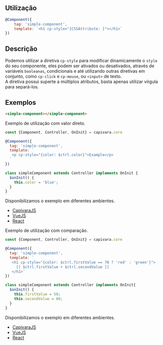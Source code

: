 ## Utilização
```js
@Component({
    tag: 'simple-component',
    template: `<h1 cp-style="{CSSAttribute: }"></h1>`
})
```
## Descrição

Podemos utilizar a diretiva `cp-style` para modificar dinamicamente o `style` do seu componente, eles podem ser ativados ou desativados, através de variáveis `booleanas`, condicionais e até utilizando outras diretivas em conjunto, como `cp-click` e `cp-mouse`, ou `<input>` de texto.<br>
A diretiva possui superte a múltiplos atributos, basta apenas utilizar vírgula para separá-los.

## Exemplos

```HTML
<simple-component></simple-component>
```

Exemplo de utilização com valor direto.

```js
const {Component, Controller, OnInit} = capivara.core

@Component({
  tag: 'simple-component',
  template: `
   <p cp-style="{color: $ctrl.color}">Example</p>
  `
})

class simpleComponent extends Controller implements OnInit {
  $onInit() {
    this.color = 'blue';
  }
}
```
Disponibilizamos o exemplo em diferentes ambientes.
* [CapivaraJS](https://jsfiddle.net/jcanabarro/zf8gqh0d/418/)
* [VueJS](http://jsfiddle.net/jcanabarro/ygznj9mt/93/)
* [React](http://jsfiddle.net/jcanabarro/td4v7qqd/377/)

Exemplo de utilização com comparação.

```js
const {Component, Controller, OnInit} = capivara.core

@Component({
  tag: 'simple-component', 
  template: `
   <h1 cp-style="{color: $ctrl.firstValue == 70 ? 'red' : 'green'}"> 
     [[ $ctrl.firstValue + $ctrl.secondValue ]] 
   </h1>`
})

class simpleComponent extends Controller implements OnInit{
  $onInit() {
    this.firstValue = 50;
    this.secondValue = 80;
  }
}
```
Disponibilizamos o exemplo em diferentes ambientes.
* [CapivaraJS](https://jsfiddle.net/jcanabarro/zf8gqh0d/421/)
* [VueJS](http://jsfiddle.net/jcanabarro/ygznj9mt/94/)
* [React](http://jsfiddle.net/jcanabarro/td4v7qqd/379/)